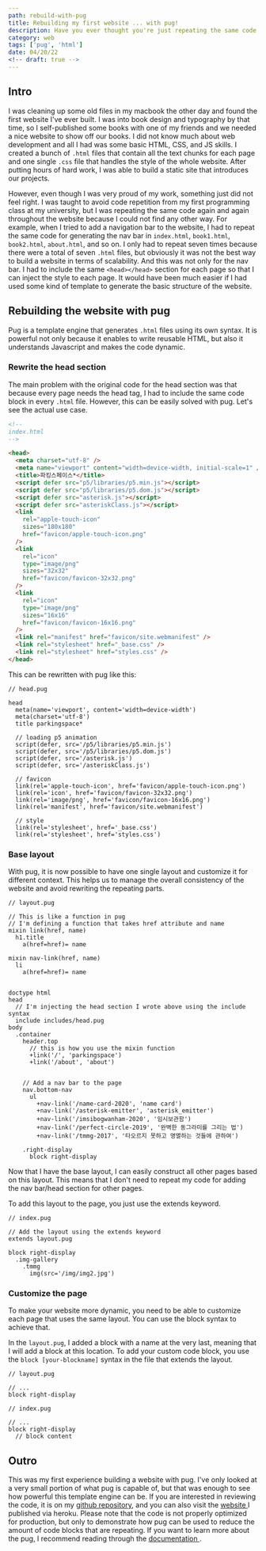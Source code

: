 ```yaml
---
path: rebuild-with-pug
title: Rebuilding my first website ... with pug!
description: Have you ever thought you're just repeating the same code when you are using HTML? This is an article about how I deal with this issue using Pug.
category: web
tags: ['pug', 'html']
date: 04/20/22
<!-- draft: true -->
---
```


## Intro

I was cleaning up some old files in my macbook the other day and found the first website I've ever built. I was into book design and typography by that time, so I self-published some books with one of my friends and we needed a nice website to show off our books. I did not know much about web development and all I had was some basic HTML, CSS, and JS skills. I created a bunch of `.html` files that contain all the text chunks for each page and one single `.css` file that handles the style of the whole website. After putting hours of hard work, I was able to build a static site that introduces our projects.

However, even though I was very proud of my work, something just did not feel right. I was taught to avoid code repetition from my first programming class at my university, but I was repeating the same code again and again throughout the website because I could not find any other way. For example, when I tried to add a navigation bar to the website, I had to repeat the same code for generating the nav bar in `index.html`, `book1.html`, `book2.html`, `about.html`, and so on. I only had to repeat seven times because there were a total of seven `.html` files, but obviously it was not the best way to build a website in terms of scalability. And this was not only for the nav bar. I had to include the same `<head></head>` section for each page so that I can inject the style to each page. It would have been much easier if I had used some kind of template to generate the basic structure of the website.

## Rebuilding the website with pug

Pug is a template engine that generates `.html` files using its own syntax. It is powerful not only because it enables to write reusable HTML, but also it understands Javascript and makes the code dynamic.

### Rewrite the head section

The main problem with the original code for the head section was that because every page needs the head tag, I had to include the same code block in every `.html` file. However, this can be easily solved with pug. Let's see the actual use case.

```html
<!--
index.html
-->

<head>
  <meta charset="utf-8" />
  <meta name="viewport" content="width=device-width, initial-scale=1" />
  <title>파킹스페이스*</title>
  <script defer src="p5/libraries/p5.min.js"></script>
  <script defer src="p5/libraries/p5.dom.js"></script>
  <script defer src="asterisk.js"></script>
  <script defer src="asteriskClass.js"></script>
  <link
    rel="apple-touch-icon"
    sizes="180x180"
    href="favicon/apple-touch-icon.png"
  />
  <link
    rel="icon"
    type="image/png"
    sizes="32x32"
    href="favicon/favicon-32x32.png"
  />
  <link
    rel="icon"
    type="image/png"
    sizes="16x16"
    href="favicon/favicon-16x16.png"
  />
  <link rel="manifest" href="favicon/site.webmanifest" />
  <link rel="stylesheet" href="_base.css" />
  <link rel="stylesheet" href="styles.css" />
</head>
```

This can be rewritten with pug like this:

```pug
// head.pug

head
  meta(name='viewport', content='width=device-width')
  meta(charset='utf-8')
  title parkingspace*

  // loading p5 animation
  script(defer, src='/p5/libraries/p5.min.js')
  script(defer, src='/p5/libraries/p5.dom.js')
  script(defer, src='/asterisk.js')
  script(defer, src='/asteriskClass.js')

  // favicon
  link(rel='apple-touch-icon', href='favicon/apple-touch-icon.png')
  link(rel='icon', href='favicon/favicon-32x32.png')
  link(rel='image/png', href='favicon/favicon-16x16.png')
  link(rel='manifest', href='favicon/site.webmanifest')

  // style
  link(rel='stylesheet', href='_base.css')
  link(rel='stylesheet', href='styles.css')
```

### Base layout

With pug, it is now possible to have one single layout and customize it for different context. This helps us to manage the overall consistency of the website and avoid rewriting the repeating parts.

```pug
// layout.pug

// This is like a function in pug
// I'm defining a function that takes href attribute and name
mixin link(href, name)
  h1.title
    a(href=href)= name

mixin nav-link(href, name)
  li
    a(href=href)= name


doctype html
head
  // I'm injecting the head section I wrote above using the include syntax
  include includes/head.pug
body
  .container
    header.top
      // this is how you use the mixin function
      +link('/', 'parkingspace')
      +link('/about', 'about')


    // Add a nav bar to the page
    nav.bottom-nav
      ul
        +nav-link('/name-card-2020', 'name card')
        +nav-link('/asterisk-emitter', 'asterisk_emitter')
        +nav-link('/imsibogwanham-2020', '임시보관함')
        +nav-link('/perfect-circle-2019', '완벽한 동그라미를 그리는 법')
        +nav-link('/tmmg-2017', '타오르지 못하고 명멸하는 것들에 관하여')

    .right-display
      block right-display
```

Now that I have the base layout, I can easily construct all other pages based on this layout. This means that I don't need to repeat my code for adding the nav bar/head section for other pages.

To add this layout to the page, you just use the extends keyword.

```pug
// index.pug

// Add the layout using the extends keyword
extends layout.pug

block right-display
  .img-gallery
    .tmmg
      img(src='/img/img2.jpg')
```

### Customize the page

To make your website more dynamic, you need to be able to customize each page that uses the same layout. You can use the block syntax to achieve that.

In the `layout.pug`, I added a block with a name at the very last, meaning that I will add a block at this location. To add your custom code block, you use the `block [your-blockname]` syntax in the file that extends the layout.

```pug
// layout.pug

// ...
block right-display
```

```pug
// index.pug

// ...
block right-display
  // block content

```

## Outro

This was my first experience building a website with pug. I've only looked at a very small portion of what pug is capable of, but that was enough to see how powerful this template engine can be. If you are interested in reviewing the code, it is on my [github repository](https://github.com/jcha0713/pug-ps), and you can also visit the [ website ](https://pug-ps.herokuapp.com/) I published via heroku. Please note that the code is not properly optimized for production, but only to demonstrate how pug can be used to reduce the amount of code blocks that are repeating. If you want to learn more about the pug, I recommend reading through the [ documentation ](https://pugjs.org/api/getting-started.html).

